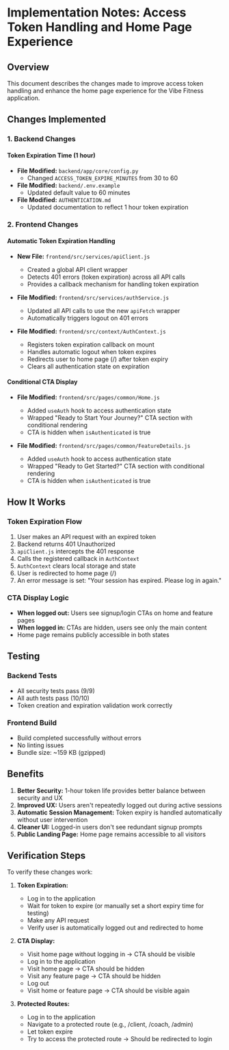 # Implementation Notes: Access Token Handling and Home Page Experience

## Overview
This document describes the changes made to improve access token handling and enhance the home page experience for the Vibe Fitness application.

## Changes Implemented

### 1. Backend Changes

#### Token Expiration Time (1 hour)
- **File Modified:** `backend/app/core/config.py`
  - Changed `ACCESS_TOKEN_EXPIRE_MINUTES` from 30 to 60
- **File Modified:** `backend/.env.example`
  - Updated default value to 60 minutes
- **File Modified:** `AUTHENTICATION.md`
  - Updated documentation to reflect 1 hour token expiration

### 2. Frontend Changes

#### Automatic Token Expiration Handling
- **New File:** `frontend/src/services/apiClient.js`
  - Created a global API client wrapper
  - Detects 401 errors (token expiration) across all API calls
  - Provides a callback mechanism for handling token expiration

- **File Modified:** `frontend/src/services/authService.js`
  - Updated all API calls to use the new `apiFetch` wrapper
  - Automatically triggers logout on 401 errors

- **File Modified:** `frontend/src/context/AuthContext.js`
  - Registers token expiration callback on mount
  - Handles automatic logout when token expires
  - Redirects user to home page (/) after token expiry
  - Clears all authentication state on expiration

#### Conditional CTA Display
- **File Modified:** `frontend/src/pages/common/Home.js`
  - Added `useAuth` hook to access authentication state
  - Wrapped "Ready to Start Your Journey?" CTA section with conditional rendering
  - CTA is hidden when `isAuthenticated` is true

- **File Modified:** `frontend/src/pages/common/FeatureDetails.js`
  - Added `useAuth` hook to access authentication state
  - Wrapped "Ready to Get Started?" CTA section with conditional rendering
  - CTA is hidden when `isAuthenticated` is true

## How It Works

### Token Expiration Flow
1. User makes an API request with an expired token
2. Backend returns 401 Unauthorized
3. `apiClient.js` intercepts the 401 response
4. Calls the registered callback in `AuthContext`
5. `AuthContext` clears local storage and state
6. User is redirected to home page (/)
7. An error message is set: "Your session has expired. Please log in again."

### CTA Display Logic
- **When logged out:** Users see signup/login CTAs on home and feature pages
- **When logged in:** CTAs are hidden, users see only the main content
- Home page remains publicly accessible in both states

## Testing

### Backend Tests
- All security tests pass (9/9)
- All auth tests pass (10/10)
- Token creation and expiration validation work correctly

### Frontend Build
- Build completed successfully without errors
- No linting issues
- Bundle size: ~159 KB (gzipped)

## Benefits

1. **Better Security:** 1-hour token life provides better balance between security and UX
2. **Improved UX:** Users aren't repeatedly logged out during active sessions
3. **Automatic Session Management:** Token expiry is handled automatically without user intervention
4. **Cleaner UI:** Logged-in users don't see redundant signup prompts
5. **Public Landing Page:** Home page remains accessible to all visitors

## Verification Steps

To verify these changes work:

1. **Token Expiration:**
   - Log in to the application
   - Wait for token to expire (or manually set a short expiry time for testing)
   - Make any API request
   - Verify user is automatically logged out and redirected to home

2. **CTA Display:**
   - Visit home page without logging in → CTA should be visible
   - Log in to the application
   - Visit home page → CTA should be hidden
   - Visit any feature page → CTA should be hidden
   - Log out
   - Visit home or feature page → CTA should be visible again

3. **Protected Routes:**
   - Log in to the application
   - Navigate to a protected route (e.g., /client, /coach, /admin)
   - Let token expire
   - Try to access the protected route → Should be redirected to login
